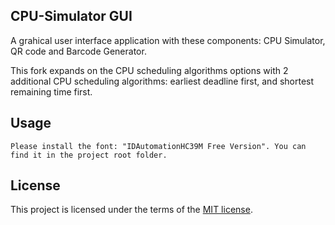 ## CPU-Simulator GUI
A grahical user interface application with these components: CPU Simulator, QR code and Barcode Generator.

This fork expands on the CPU scheduling algorithms options with 2 additional CPU scheduling algorithms: earliest deadline first, and shortest remaining time first. 
## Usage

```
Please install the font: "IDAutomationHC39M Free Version". You can find it in the project root folder.
```

## License
This project is licensed under the terms of the [MIT license](https://choosealicense.com/licenses/mit/).
